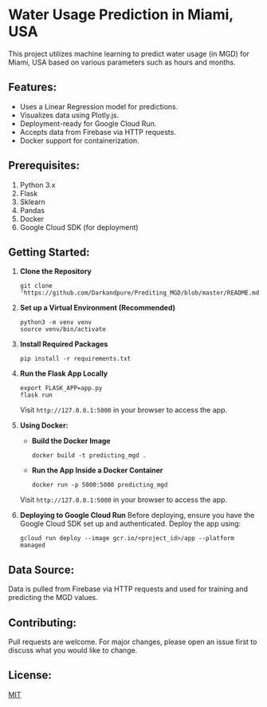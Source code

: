 # Water Usage Prediction in Miami, USA

This project utilizes machine learning to predict water usage (in MGD) for Miami, USA based on various parameters such as hours and months.

## Features:
- Uses a Linear Regression model for predictions.
- Visualizes data using Plotly.js.
- Deployment-ready for Google Cloud Run.
- Accepts data from Firebase via HTTP requests.
- Docker support for containerization.

## Prerequisites:
1. Python 3.x
2. Flask
3. Sklearn
4. Pandas
5. Docker
6. Google Cloud SDK (for deployment)

## Getting Started:
1. **Clone the Repository**
    ```
    git clone 'https://github.com/Darkandpure/Prediting_MGD/blob/master/README.md'

    ```

2. **Set up a Virtual Environment (Recommended)**
    ```
    python3 -m venv venv
    source venv/bin/activate
    ```

3. **Install Required Packages**
    ```
    pip install -r requirements.txt
    ```

4. **Run the Flask App Locally**
    ```
    export FLASK_APP=app.py
    flask run
    ```

   Visit `http://127.0.0.1:5000` in your browser to access the app.

5. **Using Docker:**

    - **Build the Docker Image**
        ```
        docker build -t predicting_mgd .
        ```

    - **Run the App Inside a Docker Container**
        ```
        docker run -p 5000:5000 predicting_mgd
        ```

    Visit `http://127.0.0.1:5000` in your browser to access the app.

6. **Deploying to Google Cloud Run**
    Before deploying, ensure you have the Google Cloud SDK set up and authenticated. Deploy the app using:

    ```
    gcloud run deploy --image gcr.io/<project_id>/app --platform managed
    ```

## Data Source:
Data is pulled from Firebase via HTTP requests and used for training and predicting the MGD values.

## Contributing:
Pull requests are welcome. For major changes, please open an issue first to discuss what you would like to change.

## License:
[MIT](https://choosealicense.com/licenses/mit/)

